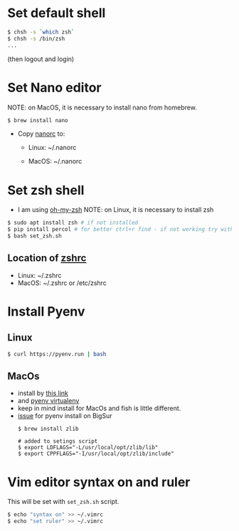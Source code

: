 # Set default shell
```sh
$ chsh -s `which zsh`
$ chsh -s /bin/zsh
...
```
(then logout and login)

# Set Nano editor
NOTE: on MacOS, it is necessary to install nano from homebrew.
```sh
$ brew install nano
```

- Copy [nanorc](nanorc) to: 

    - Linux: ~/.nanorc

    - MacOS: ~/.nanorc

# Set zsh shell
- I am using [oh-my-zsh](https://ohmyz.sh/)
NOTE: on Linux, it is necessary to install zsh 
```sh
$ sudo apt install zsh # if not installed
$ pip install percol # for better ctrl+r find - if not working try with sudo/pip3
$ bash set_zsh.sh
```

## Location of [zshrc](shell/zshrc) 
- Linux: ~/.zshrc
- MacOS: ~/.zshrc or /etc/zshrc

# Install Pyenv
## Linux
```sh
$ curl https://pyenv.run | bash
```
## MacOs
- install by [this link](https://github.com/pyenv/pyenv#homebrew-on-macos)
- and [pyenv virtualenv](https://github.com/pyenv/pyenv-virtualenv)
- keep in mind install for MacOs and fish is little different.
- [issue](https://github.com/pyenv/pyenv/issues/1746) for pyenv install on BigSur 
    ```shell
    $ brew install zlib

    # added to setings script
    $ export LDFLAGS="-L/usr/local/opt/zlib/lib" 
    $ export CPPFLAGS="-I/usr/local/opt/zlib/include"
    ```

# Vim editor syntax on and ruler
This will be set with `set_zsh.sh` script.
```sh
$ echo "syntax on" >> ~/.vimrc    
$ echo "set ruler" >> ~/.vimrc    
```

